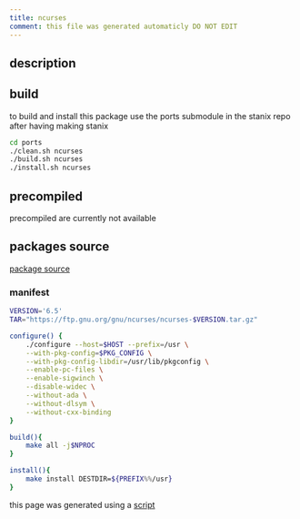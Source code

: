 ```yaml
---
title: ncurses
comment: this file was generated automaticly DO NOT EDIT
---
```

## description

## build
to build and install this package use the ports submodule in the stanix repo
after having making stanix
```sh
cd ports
./clean.sh ncurses
./build.sh ncurses
./install.sh ncurses
```

## precompiled
precompiled are currently not available

## packages source
[package source](https://github.com/tayoky/ports/tree/main/ports/ncurses)  

### manifest
```bash
VERSION='6.5'
TAR="https://ftp.gnu.org/gnu/ncurses/ncurses-$VERSION.tar.gz"

configure() {
	./configure --host=$HOST --prefix=/usr \
	--with-pkg-config=$PKG_CONFIG \
	--with-pkg-config-libdir=/usr/lib/pkgconfig \
	--enable-pc-files \
	--enable-sigwinch \
	--disable-widec \
	--without-ada \
	--without-dlsym \
	--without-cxx-binding
}

build(){
	make all -j$NPROC
}

install(){
	make install DESTDIR=${PREFIX%%/usr}
}
```

this page was generated using a [script](../../update-packages.md)
